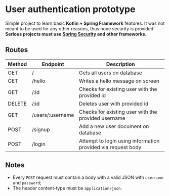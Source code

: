 # User authentication prototype
Simple project to learn basic **Kotlin + Spring Framework** features. It was not meant to be used for any other reasons, thus none security is provided. **Serious projects must use [Spring Security](https://spring.io/projects/spring-security) and other frameworks**.

## Routes

| Method | Endpoint | Description |
| --- | --- | --- |
| GET | / | Gets all users on database
| GET | /hello| Writes a hello message on screen |
| GET | /:id | Checks for existing user with the provided id |
| DELETE | /:id | Deletes user with provided id |
| GET | /users/:username | Checks for existing user with the provided username |
| POST | /signup | Add a new user document on database |
| POST | /login | Attempt to login using information provided via request body |

## Notes
- Every `POST` request must contain a body with a valid JSON with `username` and `password`;
- The header content-type must be `application/json`.
